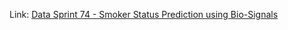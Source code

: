 Link: [Data Sprint 74 - Smoker Status Prediction using Bio-Signals](https://dphi.tech/challenges/227/overview/about)
